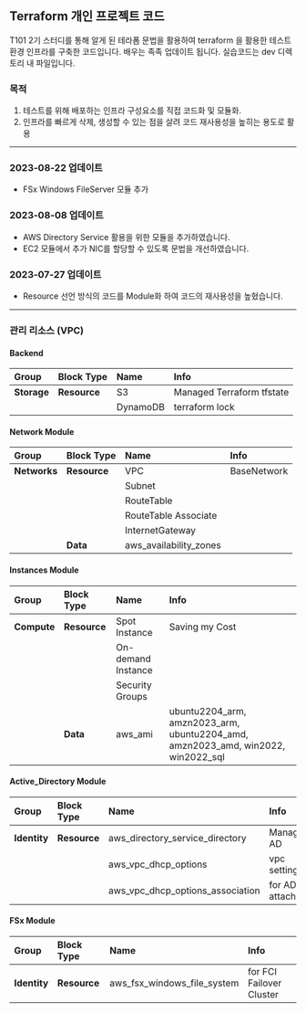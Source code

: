 ## Terraform 개인 프로젝트 코드
T101 2기 스터디를 통해 알게 된 테라폼 문법을 활용하여 terraform 을 활용한 테스트 환경 인프라를 구축한 코드입니다.
배우는 족족 업데이트 됩니다. 실습코드는 dev 디렉토리 내 파일입니다.

### 목적
1. 테스트를 위해 배포하는 인프라 구성요소를 직접 코드화 및 모듈화.
2. 인프라를 빠르게 삭제, 생성할 수 있는 점을 살려 코드 재사용성을 높히는 용도로 활용

---
### 2023-08-22 업데이트
- FSx Windows FileServer 모듈 추가

### 2023-08-08 업데이트
- AWS Directory Service 활용을 위한 모듈을 추가하였습니다.
- EC2 모듈에서 추가 NIC를 할당할 수 있도록 문법을 개선하였습니다.

### 2023-07-27 업데이트
- Resource 선언 방식의 코드를 Module화 하여 코드의 재사용성을 높혔습니다.

---
### 관리 리소스 (VPC)

#### Backend
| **Group** | **Block Type** | **Name** | **Info** |
|:---|:---|:---|:---|
| **Storage** | **Resource** | S3       | Managed Terraform tfstate | This is not Module
|             |              | DynamoDB | terraform lock            | This is not Module

#### Network Module
| **Group** | **Block Type** | **Name** | **Info** |
|:---|:---|:---|:---|
| **Networks** | **Resource** | VPC | BaseNetwork
|              |              | Subnet |
|              |              | RouteTable |
|              |              | RouteTable Associate |
|              |              | InternetGateway |
|              |   **Data**   | aws_availability_zones |

#### Instances Module
| **Group** | **Block Type** | **Name** | **Info** |
|:---|:---|:---|:---|
| **Compute** | **Resource** | Spot Instance | Saving my Cost
|             |              | On-demand Instance
|             |              | Security Groups
|             |   **Data**   | aws_ami | ubuntu2204_arm, amzn2023_arm, ubuntu2204_amd, amzn2023_amd, win2022, win2022_sql

#### Active_Directory Module
| **Group** | **Block Type** | **Name** | **Info** |
|:---|:---|:---|:---|
| **Identity** | **Resource** | aws_directory_service_directory | Managed AD
|              |              | aws_vpc_dhcp_options | vpc settings
|              |              | aws_vpc_dhcp_options_association | for AD attach

#### FSx Module
| **Group** | **Block Type** | **Name** | **Info** |
|:---|:---|:---|:---|
| **Identity** | **Resource** | aws_fsx_windows_file_system | for FCI Failover Cluster 
